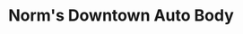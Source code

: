 ---
title: "Norm's Downtown Auto Body"
url: /coeur-dalene/norms-downtown-auto-body/
shop: car repair
---